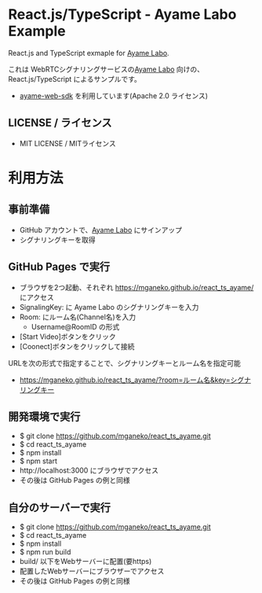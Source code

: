 # React.js/TypeScript - Ayame Labo Example

React.js and TypeScript exmaple for [Ayame Labo](https://ayame-labo.shiguredo.jp).

これは WebRTCシグナリングサービスの[Ayame Labo](https://ayame-labo.shiguredo.jp) 向けの、React.js/TypeScript によるサンプルです。

- [ayame-web-sdk](https://github.com/OpenAyame/ayame-web-sdk) を利用しています(Apache 2.0 ライセンス)

## LICENSE / ライセンス

- MIT LICENSE / MITライセンス


# 利用方法

## 事前準備

- GitHub アカウントで、[Ayame Labo](https://ayame-labo.shiguredo.jp) にサインアップ
- シグナリングキーを取得

## GitHub Pages で実行

- ブラウザを2つ起動、それぞれ https://mganeko.github.io/react_ts_ayame/ にアクセス
- SignalingKey: に Ayame Labo のシグナリングキーを入力
- Room: にルーム名(Channel名)を入力
  - Username@RoomID の形式 
- [Start Video]ボタンをクリック
- [Coonect]ボタンをクリックして接続

URLを次の形式で指定することで、シグナリングキーとルーム名を指定可能

- https://mganeko.github.io/react_ts_ayame/?room=ルーム名&key=シグナリングキー


## 開発環境で実行

- $ git clone https://github.com/mganeko/react_ts_ayame.git
- $ cd react_ts_ayame
- $ npm install 
- $ npm start
- http://localhost:3000 にブラウザでアクセス
- その後は GitHub Pages の例と同様 

## 自分のサーバーで実行

- $ git clone https://github.com/mganeko/react_ts_ayame.git
- $ cd react_ts_ayame
- $ npm install 
- $ npm run build
- build/ 以下をWebサーバーに配置(要https)
- 配置したWebサーバーにブラウザーでアクセス
- その後は GitHub Pages の例と同様 




